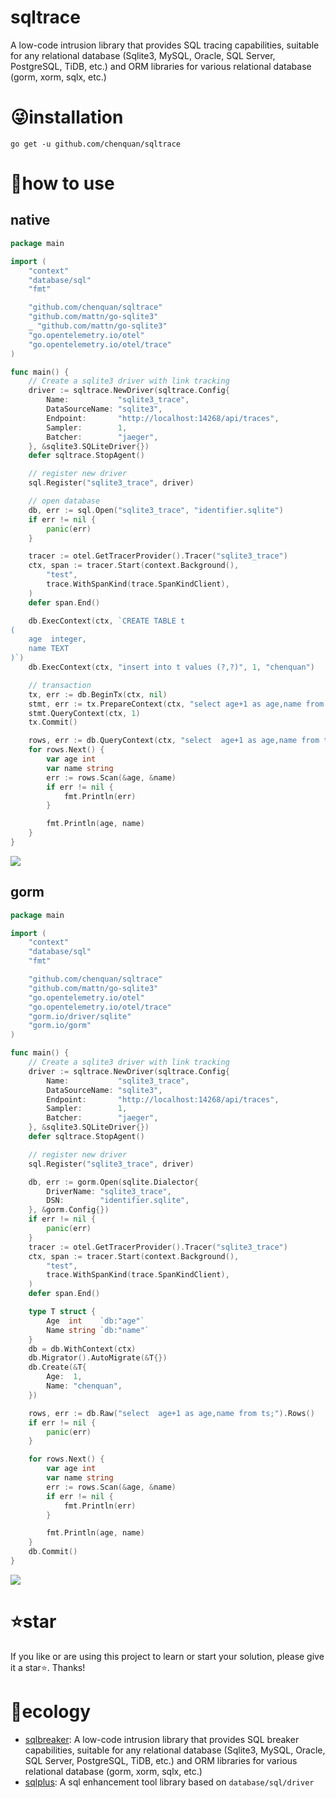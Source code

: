 # sqltrace

A low-code intrusion library that provides SQL tracing capabilities, suitable for any relational database (Sqlite3, MySQL, Oracle, SQL Server,
PostgreSQL, TiDB, etc.) and ORM libraries for various relational database (gorm, xorm, sqlx, etc.)

# 😜installation

```shell
go get -u github.com/chenquan/sqltrace
```

# 👏how to use

## native

```go
package main

import (
	"context"
	"database/sql"
	"fmt"

	"github.com/chenquan/sqltrace"
	"github.com/mattn/go-sqlite3"
	_ "github.com/mattn/go-sqlite3"
	"go.opentelemetry.io/otel"
	"go.opentelemetry.io/otel/trace"
)

func main() {
	// Create a sqlite3 driver with link tracking
	driver := sqltrace.NewDriver(sqltrace.Config{
		Name:           "sqlite3_trace",
		DataSourceName: "sqlite3",
		Endpoint:       "http://localhost:14268/api/traces",
		Sampler:        1,
		Batcher:        "jaeger",
	}, &sqlite3.SQLiteDriver{})
	defer sqltrace.StopAgent()

	// register new driver
	sql.Register("sqlite3_trace", driver)

	// open database
	db, err := sql.Open("sqlite3_trace", "identifier.sqlite")
	if err != nil {
		panic(err)
	}

	tracer := otel.GetTracerProvider().Tracer("sqlite3_trace")
	ctx, span := tracer.Start(context.Background(),
		"test",
		trace.WithSpanKind(trace.SpanKindClient),
	)
	defer span.End()

	db.ExecContext(ctx, `CREATE TABLE t
(
    age  integer,
    name TEXT
)`)
	db.ExecContext(ctx, "insert into t values (?,?)", 1, "chenquan")

	// transaction
	tx, err := db.BeginTx(ctx, nil)
	stmt, err := tx.PrepareContext(ctx, "select age+1 as age,name from t where age = ?;")
	stmt.QueryContext(ctx, 1)
	tx.Commit()

	rows, err := db.QueryContext(ctx, "select  age+1 as age,name from t;")
	for rows.Next() {
		var age int
		var name string
		err := rows.Scan(&age, &name)
		if err != nil {
			fmt.Println(err)
		}

		fmt.Println(age, name)
	}
}
```

![](images/trace-native.png)

## gorm

```go
package main

import (
	"context"
	"database/sql"
	"fmt"

	"github.com/chenquan/sqltrace"
	"github.com/mattn/go-sqlite3"
	"go.opentelemetry.io/otel"
	"go.opentelemetry.io/otel/trace"
	"gorm.io/driver/sqlite"
	"gorm.io/gorm"
)

func main() {
	// Create a sqlite3 driver with link tracking
	driver := sqltrace.NewDriver(sqltrace.Config{
		Name:           "sqlite3_trace",
		DataSourceName: "sqlite3",
		Endpoint:       "http://localhost:14268/api/traces",
		Sampler:        1,
		Batcher:        "jaeger",
	}, &sqlite3.SQLiteDriver{})
	defer sqltrace.StopAgent()

	// register new driver
	sql.Register("sqlite3_trace", driver)

	db, err := gorm.Open(sqlite.Dialector{
		DriverName: "sqlite3_trace",
		DSN:        "identifier.sqlite",
	}, &gorm.Config{})
	if err != nil {
		panic(err)
	}
	tracer := otel.GetTracerProvider().Tracer("sqlite3_trace")
	ctx, span := tracer.Start(context.Background(),
		"test",
		trace.WithSpanKind(trace.SpanKindClient),
	)
	defer span.End()

	type T struct {
		Age  int    `db:"age"`
		Name string `db:"name"`
	}
	db = db.WithContext(ctx)
	db.Migrator().AutoMigrate(&T{})
	db.Create(&T{
		Age:  1,
		Name: "chenquan",
	})

	rows, err := db.Raw("select  age+1 as age,name from ts;").Rows()
	if err != nil {
		panic(err)
	}

	for rows.Next() {
		var age int
		var name string
		err := rows.Scan(&age, &name)
		if err != nil {
			fmt.Println(err)
		}

		fmt.Println(age, name)
	}
	db.Commit()
}


```

![](images/trace-gorm.png)

# ⭐star

If you like or are using this project to learn or start your solution, please give it a star⭐. Thanks!

# 👐ecology

- [sqlbreaker](https://github.com/chenquan/sqlbreaker): A low-code intrusion library that provides SQL breaker capabilities, suitable for any
  relational database (Sqlite3, MySQL, Oracle, SQL Server, PostgreSQL, TiDB, etc.) and ORM libraries for various
  relational database (gorm, xorm, sqlx, etc.)
- [sqlplus](https://github.com/chenquan/sqlplus): A sql enhancement tool library based on `database/sql/driver`
